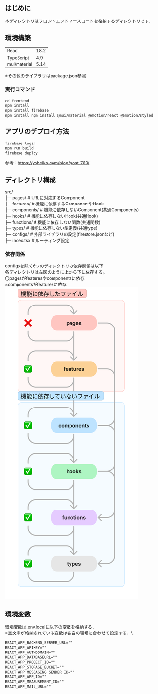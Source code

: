 ## はじめに
本ディレクトリはフロントエンドソースコードを格納するディレクトリです．

## 環境構築
|              |      |
| ------------ | ---- |
| React        | 18.2 |
| TypeScript   | 4.9  |
| mui/material | 5.14 |

※その他のライブラリはpackage.json参照

### 実行コマンド
```
cd frontend
npm install
npm install firebase
npm install npm install @mui/material @emotion/react @emotion/styled
```

## アプリのデプロイ方法
```
firebase login
npm run build
firebase deploy
```

参考：<https://yoheiko.com/blog/post-769/>

## ディレクトリ構成
src/\
├─ pages/ # URLに対応するComponent\
├─ features/ # 機能に依存するComponentやHook\
├─ components/ # 機能に依存しないComponent(共通Components)\
├─ hooks/ # 機能に依存しないHook(共通Hook)\
├─ functions/ # 機能に依存しない関数(共通関数)\
├─ types/ # 機能に依存しない型定義(共通type)\
├─ configs/ # 外部ライブラリの設定(firestore.jsonなど)\
├─ index.tsx # ルーティング設定

### 依存関係
configsを除く6つのディレクトリの依存関係は以下\
各ディレクトリは左図のように上から下に依存する。\
〇pagesがfeaturesやcomponentsに依存\
×componentsがfeaturesに依存\
![Alt text](./img_readme/dependencies.png)

## 環境変数
環境変数は.env.localに以下の変数を格納する．\
※空文字が格納されている変数は各自の環境に合わせて設定する．\
```
REACT_APP_BACKEND_SERVER_URL=""
REACT_APP_APIKEY=""
REACT_APP_AUTHDOMAIN=""
REACT_APP_DATABASEURL=""
REACT_APP_PROJECT_ID=""
REACT_APP_STORAGE_BUCKET=""
REACT_APP_MESSAGING_SENDER_ID=""
REACT_APP_APP_ID=""
REACT_APP_MEASUREMENT_ID=""
REACT_APP_MAIL_URL=""
```